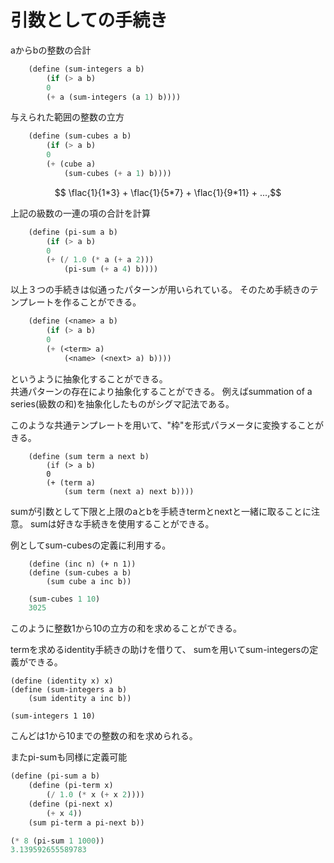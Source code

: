# 引数としての手続き

aからbの整数の合計
```scheme
	(define (sum-integers a b)
		(if (> a b)
		0
		(+ a (sum-integers (a 1) b))))
```

与えられた範囲の整数の立方
```scheme
	(define (sum-cubes a b)
		(if (> a b)
		0
		(+ (cube a)
			(sum-cubes (+ a 1) b))))
```

```math
	\flac{1}{1*3} + \flac{1}{5*7} + \flac{1}{9*11} + ...,
```

上記の級数の一連の項の合計を計算

```scheme
	(define (pi-sum a b)
		(if (> a b)
		0
		(+ (/ 1.0 (* a (+ a 2)))
			(pi-sum (+ a 4) b))))
```


以上３つの手続きは似通ったパターンが用いられている。
そのため手続きのテンプレートを作ることができる。

```scheme
	(define (<name> a b)
		(if (> a b)
		0
		(+ (<term> a)
			(<name> (<next> a) b))))
```

というように抽象化することができる。  
共通パターンの存在により抽象化することができる。
例えばsummation of a series(級数の和)を抽象化したものがシグマ記法である。


このような共通テンプレートを用いて、"枠"を形式パラメータに変換することがきる。

```sheme
	(define (sum term a next b)
		(if (> a b)
		0
		(+ (term a)
			(sum term (next a) next b))))
```

sumが引数として下限と上限のaとbを手続きtermとnextと一緒に取ることに注意。
sumは好きな手続きを使用することができる。

例としてsum-cubesの定義に利用する。

```sheme
	(define (inc n) (+ n 1))
	(define (sum-cubes a b)
		(sum cube a inc b))
```

```scheme
	(sum-cubes 1 10)
	3025
```

このように整数1から10の立方の和を求めることができる。

termを求めるidentity手続きの助けを借りて、
sumを用いてsum-integersの定義ができる。

```sheme
(define (identity x) x)
(define (sum-integers a b)
	(sum identity a inc b))
```

```sheme
(sum-integers 1 10)
```

こんどは1から10までの整数の和を求められる。

またpi-sumも同様に定義可能

```scheme
(define (pi-sum a b)
	(define (pi-term x)
		(/ 1.0 (* x (+ x 2))))
	(define (pi-next x)
		(+ x 4))
	(sum pi-term a pi-next b))
```

```scheme
(* 8 (pi-sum 1 1000))
3.139592655589783
```


